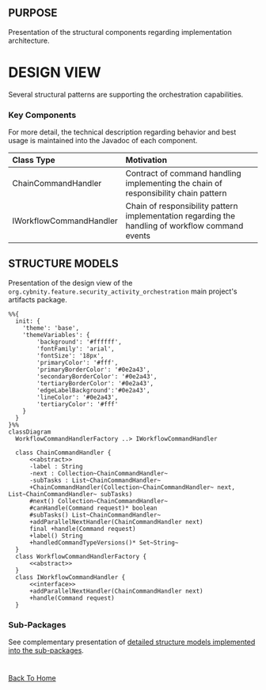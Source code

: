 ## PURPOSE
Presentation of the structural components regarding implementation architecture.

# DESIGN VIEW
Several structural patterns are supporting the orchestration capabilities.

### Key Components
For more detail, the technical description regarding behavior and best usage is maintained into the Javadoc of each component.

|Class Type|Motivation|
| :-- | :-- |
|ChainCommandHandler|Contract of command handling implementing the chain of responsibility chain pattern|
|IWorkflowCommandHandler|Chain of responsibility pattern implementation regarding the handling of workflow command events|

## STRUCTURE MODELS
Presentation of the design view of the `org.cybnity.feature.security_activity_orchestration` main project's artifacts package.

```mermaid
%%{
  init: {
    'theme': 'base',
    'themeVariables': {
        'background': '#ffffff',
        'fontFamily': 'arial',
        'fontSize': '18px',
        'primaryColor': '#fff',
        'primaryBorderColor': '#0e2a43',
        'secondaryBorderColor': '#0e2a43',
        'tertiaryBorderColor': '#0e2a43',
        'edgeLabelBackground':'#0e2a43',
        'lineColor': '#0e2a43',
        'tertiaryColor': '#fff'
    }
  }
}%%
classDiagram
  WorkflowCommandHandlerFactory ..> IWorkflowCommandHandler

  class ChainCommandHandler {
      <<abstract>>
      -label : String
      -next : Collection~ChainCommandHandler~
      -subTasks : List~ChainCommandHandler~
      +ChainCommandHandler(Collection~ChainCommandHandler~ next, List~ChainCommandHandler~ subTasks)
      #next() Collection~ChainCommandHandler~
      #canHandle(Command request)* boolean
      #subTasks() List~ChainCommandHandler~
      +addParallelNextHandler(ChainCommandHandler next)
      final +handle(Command request)
      +label() String
      +handledCommandTypeVersions()* Set~String~
  }
  class WorkflowCommandHandlerFactory {
      <<abstract>>
  }
  class IWorkflowCommandHandler {
      <<interface>>
      +addParallelNextHandler(ChainCommandHandler next)
      +handle(Command request)
  }

```

### Sub-Packages
See complementary presentation of [detailed structure models implemented into the sub-packages](designview-packages.md).

#
[Back To Home](README.md)
